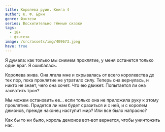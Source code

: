 ```yaml
---
title: Королева руин. Книга 4
author: К. Ф. Брин
genre: Фэнтези
series: Восхитительно тёмные сказки
tags:
  - 18+
  - фэнтези
image: /src/assets/img/409673.jpeg
have: true
---
```

Я думала: как только мы снимем проклятие, у меня останется только один враг. Я ошибалась.

Королева жива. Она лгала мне и скрывалась от всего королевства до тех пор, пока проклятие не утратило силу. Теперь она вернулась, и никто не знает, чего она хочет. Что ею движет. Попытается ли она захватить трон?

Мы можем остановить ее... если только она не приложила руку к этому проклятию. Придется ли нам будет сразиться и с ней, и с королем демонов, прежде наконец наступит мир? Или все было напрасно?

Как бы то ни было, король демонов вот-вот вернется, чтобы уничтожить нас.
